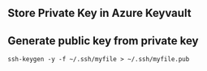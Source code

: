 
## Store Private Key in Azure Keyvault

## Generate public key from private key
```
ssh-keygen -y -f ~/.ssh/myfile > ~/.ssh/myfile.pub
```
